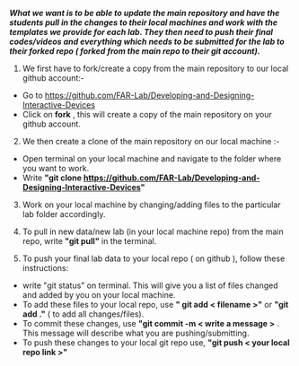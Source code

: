 **_What we want is to be able to update the main repository and have the students pull in the changes to their local machines and work with the templates we provide for each lab. They then need to push their final codes/videos and everything which needs to be submitted for the lab to their forked repo ( forked from the main repo to their git account)._**

1) We first have to fork/create a copy from the main repository to our local github account:-
  * Go to https://github.com/FAR-Lab/Developing-and-Designing-Interactive-Devices
  * Click on **fork** , this will create a copy of the main repository on your github account.

2) We then create a clone of the main repository on our local machine :- 
  * Open terminal on your local machine and navigate to the folder where you want to work.
  * Write **"git clone https://github.com/FAR-Lab/Developing-and-Designing-Interactive-Devices"**

3) Work on your local machine by changing/adding files to the particular lab folder accordingly.

4) To pull in new data/new lab (in your local machine repo) from the main repo, write **"git pull"** in the terminal.

5) To push your final lab data to your local repo ( on github ), follow these instructions:
  * write "git status" on terminal. This will give you a list of files changed and added by you on your local machine.
  * To add these files to your local repo, use **" git add < filename >"** or **"git add ."** ( to add all changes/files).
  * To commit these changes, use **"git commit -m < write a message >** . This message will describe what you are pushing/submitting.
  * To push these changes to your local git repo use, **"git push < your local repo link >"**
